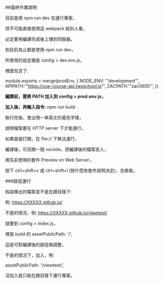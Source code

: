 ##最終作業說明

目前是用 npm run dev 去運行專案，

但不可能直接使用這 webpack 給別人看，

必定要用編譯完成後上傳到伺服器。

到目前為止都是使用 npm run dev，

所使用的設定檔是 config > dev.env.js，

裡面包含了:

module.exports = merge(prodEnv, {
  NODE_ENV: '"development"',
  APIPATH:'"https://vue-course-api.hexschool.io"',
  ZACPATH:'"zac0605"',
})

**編譯前，要將 PATH 加入到 config > prod.env.js，**

**加入後，再輸入指令:**
npm run build

執行完後，會出現一串英文的黃色字樣，

說明檔案要在 HTTP server 下才能運行，

如果直接打開，在 file:// 下無法運行，

編譯後，可另開一個 vscode，把編譯後的檔案丟入，

用先前使用的套件 Preview on Web Server，

按下 ctrl+shift+v 或 ctrl+shift+l (按什麼依套件說明決定)，去檢查。

###路徑運行

假設釋出的檔案並不是在跟目錄下:

例:
https://XXXXX.github.io/

不是的情況，例:
https://XXXXX.github.io/viewtest/

就要到 config > index.js，

裡面 build 的 assetPubilcPath: '/',

這是可對編譯後的路徑做調整，

不是的情況下，加入，例:

assetPubilcPath: '/viewtest/',

沒加入就只能在跟目錄下運行專案。